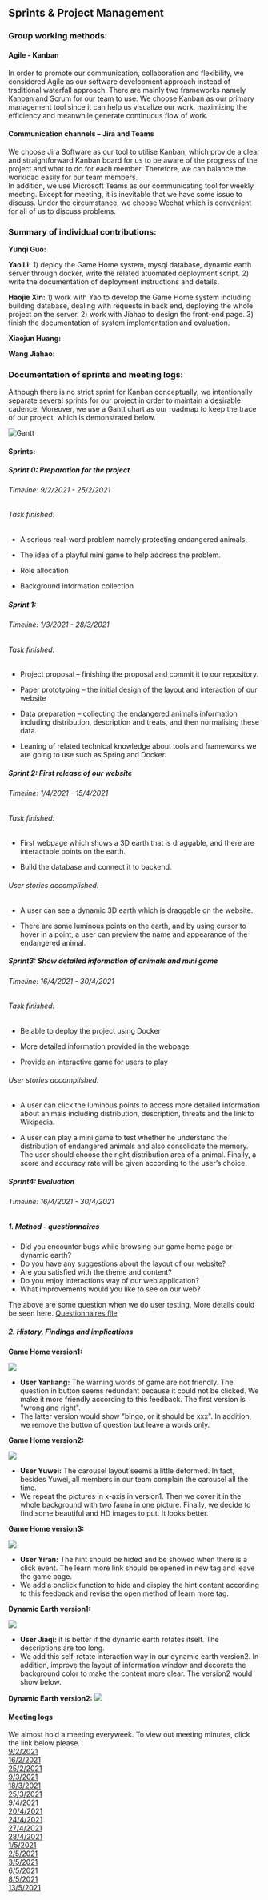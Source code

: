 ## Sprints & Project Management
### Group working methods:
#### Agile - Kanban
In order to promote our communication, collaboration and flexibility, we considered Agile as our software development approach instead of traditional waterfall approach. There are mainly two frameworks namely Kanban and Scrum for our team to use. We choose Kanban as our primary management tool since it can help us visualize our work, maximizing the efficiency and meanwhile generate continuous flow of work.
#### Communication channels – Jira and Teams
We choose Jira Software as our tool to utilise Kanban, which provide a clear and straightforward Kanban board for us to be aware of the progress of the project and what to do for each member. Therefore, we can balance the workload easily for our team members.  
In addition, we use Microsoft Teams as our communicating tool for weekly meeting. Except for meeting, it is inevitable that we have some issue to discuss. Under the circumstance, we choose Wechat which is convenient for all of us to discuss problems.
### Summary of individual contributions:
**Yunqi Guo:**

**Yao Li:** 1) deploy the Game Home system, mysql database, dynamic earth server through docker, write the related atuomated deployment script. 2) write the documentation of deployment instructions and details. 

**Haojie Xin:** 1) work with Yao to develop the Game Home system including building database, dealing with requests in back end, deploying the whole project on the server. 2) work with Jiahao to design the front-end page. 3) finish the documentation of system implementation and evaluation.

**Xiaojun Huang:**

**Wang Jiahao:**

### Documentation of sprints and meeting logs:
Although there is no strict sprint for Kanban conceptually, we intentionally separate several sprints for our project in order to maintain a desirable cadence. Moreover, we use a Gantt chart as our roadmap to keep the trace of our project, which is demonstrated below.

![Gantt](GanttChart.jpg)

#### Sprints:
##### Sprint 0: Preparation for the project

###### Timeline: 9/2/2021 - 25/2/2021  
###### Task finished:
* A serious real-word problem namely protecting endangered animals.

* The idea of a playful mini game to help address the problem.

* Role allocation
* Background information collection

##### Sprint 1:
###### Timeline: 1/3/2021 - 28/3/2021  

###### Task finished:
* Project proposal – finishing the proposal and commit it to our repository.  

* Paper prototyping – the initial design of the layout and interaction of our website
* Data preparation – collecting the endangered animal’s information including distribution, description and treats, and then normalising these data.
* Leaning of related technical knowledge about tools and frameworks we are going to use such as Spring and Docker.

##### Sprint 2: First release of our website  
###### Timeline: 1/4/2021 - 15/4/2021  

###### Task finished:

* First webpage which shows a 3D earth that is draggable, and there are interactable points on the earth.

* Build the database and connect it to backend.

###### User stories accomplished:  

* A user can see a dynamic 3D earth which is draggable on the website.

* There are some luminous points on the earth, and by using cursor to hover in a point, a user can preview the name and appearance of the endangered animal.

##### Sprint3: Show detailed information of animals and mini game

###### Timeline: 16/4/2021 - 30/4/2021  

###### Task finished:

* Be able to deploy the project using Docker

* More detailed information provided in the webpage
* Provide an interactive game for users to play

###### User stories accomplished:
* A user can click the luminous points to access more detailed information about animals including distribution, description, threats and the link to Wikipedia.

* A user can play a mini game to test whether he understand the distribution of endangered animals and also consolidate the memory. The user should choose the right distribution area of a animal. Finally, a score and accuracy rate will be given according to the user’s choice.

##### Sprint4: Evaluation
###### Timeline: 16/4/2021 - 30/4/2021  

##### 1. Method - questionnaires
 - Did you encounter bugs while browsing our game home page or dynamic earth?
 - Do you have any suggestions about the layout of our website?
 - Are you satisfied with the theme and content?
 - Do you enjoy interactions way of our web application?
 - What improvements would you like to see on our web?

The above are some question when we do user testing. More details could be seen here. [Questionnaires file](https://github.com/liyao0123/SoftwareEngineering2021Desk3/blob/5f4c293bfebcdbe7b532e149d697afad6767ab16/Documentation/docs/ques.md)

##### 2. History, Findings and implications
**Game Home version1:**

<img src="https://github.com/liyao0123/SoftwareEngineering2021Desk3/blob/61a3a6787db5abf2524a7bcfdd23432965e9812d/application/static/images/game1_v1.png" >
 
 - **User Yanliang:** The warning words of game are not friendly. The question in button seems redundant because it could not be clicked. We make it more friendly according to this feedback. The first version is "wrong and right". 
 - The latter version would show "bingo, or it should be xxx". In addition, we remove the button of question but leave a words only.

**Game Home version2:**

<img src="https://github.com/liyao0123/SoftwareEngineering2021Desk3/blob/61a3a6787db5abf2524a7bcfdd23432965e9812d/application/static/images/carousel_v2.png" >
 
 - **User Yuwei:** The carousel layout seems a little deformed. In fact, besides Yuwei, all members in our team complain the carousel all the time. 
 - We repeat the pictures in x-axis in version1. Then we cover it in the whole background with two fauna in one picture. Finally, we decide to find some beautiful and HD images to put. It looks better.

**Game Home version3:**

<img src="https://github.com/liyao0123/SoftwareEngineering2021Desk3/blob/61a3a6787db5abf2524a7bcfdd23432965e9812d/application/static/images/game_3.png" >
 
 - **User Yiran:** The hint should be hided and be showed when there is a click event. The learn more link should be opened in new tag and leave the game page. 
 - We add a onclick function to hide and display the hint content according to this feedback and revise the open method of learn more<a> tag.

**Dynamic Earth version1:**

 <img src="https://github.com/liyao0123/SoftwareEngineering2021Desk3/blob/af5e46cf2e33f0f6d294a2882590314e2d3ce7fc/Documentation/pics/earth_v1.png" >
 
 - **User Jiaqi:** it is better if the dynamic earth rotates itself. The descriptions are too long. 
 - We add this self-rotate interaction way in our dynamic earth version2. In addition, improve the layout of information window and decorate the background color to make the content more clear. The version2 would show below.

**Dynamic Earth version2:**
<img src="https://github.com/liyao0123/SoftwareEngineering2021Desk3/blob/af5e46cf2e33f0f6d294a2882590314e2d3ce7fc/Documentation/pics/earth_v2.png" >
  

#### Meeting logs  
We almost hold a meeting everyweek. To view out meeting minutes, click the link below please.  
[9/2/2021](MeetingLogs/9.2.2021.md)  
[16/2/2021](MeetingLogs/16.2.2021.md)  
[25/2/2021](MeetingLogs/25.2.2021.md)  
[9/3/2021](MeetingLogs/9.3.2021.md)  
[18/3/2021](MeetingLogs/18.3.2021.md)  
[25/3/2021](MeetingLogs/25.3.2021.md)  
[9/4/2021](MeetingLogs/9.4.2021.md)  
[20/4/2021](MeetingLogs/20.4.2021.md)    
[24/4/2021](MeetingLogs/24.4.2021.md)  
[27/4/2021](MeetingLogs/27.4.2021.md)  
[28/4/2021](MeetingLogs/28.4.2021.md)     
[1/5/2021](MeetingLogs/1.5.2021.md)     
[2/5/2021](MeetingLogs/2.5.2021.md)     
[3/5/2021](MeetingLogs/3.5.2021.md)     
[6/5/2021](MeetingLogs/6.5.2021.md)   
[8/5/2021](MeetingLogs/8.5.2021.md)   
[13/5/2021](MeetingLogs/13.5.2021.md)
